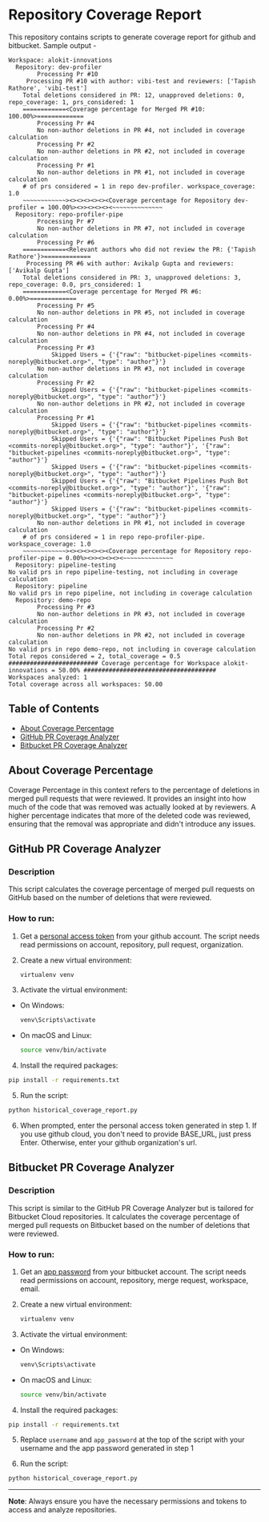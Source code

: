 # Repository Coverage Report

This repository contains scripts to generate coverage report for github and bitbucket. Sample output - 
```
Workspace: alokit-innovations
  Repository: dev-profiler
        Processing Pr #10
     Processing PR #10 with author: vibi-test and reviewers: ['Tapish Rathore', 'vibi-test']
    Total deletions considered in PR: 12, unapproved deletions: 0, repo_coverage: 1, prs_considered: 1
    ============<Coverage percentage for Merged PR #10: 100.00%>=============
        Processing Pr #4
        No non-author deletions in PR #4, not included in coverage calculation
        Processing Pr #2
        No non-author deletions in PR #2, not included in coverage calculation
        Processing Pr #1
        No non-author deletions in PR #1, not included in coverage calculation
    # of prs considered = 1 in repo dev-profiler. workspace_coverage: 1.0
    ~~~~~~~~~~~~><><><><><><Coverage percentage for Repository dev-profiler = 100.00%><>><><><><~~~~~~~~~~~~~~
  Repository: repo-profiler-pipe
        Processing Pr #7
        No non-author deletions in PR #7, not included in coverage calculation
        Processing Pr #6
    ============<Relevant authors who did not review the PR: {'Tapish Rathore'}>=============
     Processing PR #6 with author: Avikalp Gupta and reviewers: ['Avikalp Gupta']
    Total deletions considered in PR: 3, unapproved deletions: 3, repo_coverage: 0.0, prs_considered: 1
    ============<Coverage percentage for Merged PR #6: 0.00%>=============
        Processing Pr #5
        No non-author deletions in PR #5, not included in coverage calculation
        Processing Pr #4
        No non-author deletions in PR #4, not included in coverage calculation
        Processing Pr #3
            Skipped Users = {'{"raw": "bitbucket-pipelines <commits-noreply@bitbucket.org>", "type": "author"}'}
        No non-author deletions in PR #3, not included in coverage calculation
        Processing Pr #2
            Skipped Users = {'{"raw": "bitbucket-pipelines <commits-noreply@bitbucket.org>", "type": "author"}'}
        No non-author deletions in PR #2, not included in coverage calculation
        Processing Pr #1
            Skipped Users = {'{"raw": "bitbucket-pipelines <commits-noreply@bitbucket.org>", "type": "author"}'}
            Skipped Users = {'{"raw": "Bitbucket Pipelines Push Bot <commits-noreply@bitbucket.org>", "type": "author"}', '{"raw": "bitbucket-pipelines <commits-noreply@bitbucket.org>", "type": "author"}'}
            Skipped Users = {'{"raw": "bitbucket-pipelines <commits-noreply@bitbucket.org>", "type": "author"}'}
            Skipped Users = {'{"raw": "Bitbucket Pipelines Push Bot <commits-noreply@bitbucket.org>", "type": "author"}', '{"raw": "bitbucket-pipelines <commits-noreply@bitbucket.org>", "type": "author"}'}
            Skipped Users = {'{"raw": "bitbucket-pipelines <commits-noreply@bitbucket.org>", "type": "author"}'}
        No non-author deletions in PR #1, not included in coverage calculation
    # of prs considered = 1 in repo repo-profiler-pipe. workspace_coverage: 1.0
    ~~~~~~~~~~~~><><><><><><Coverage percentage for Repository repo-profiler-pipe = 0.00%><>><><><><~~~~~~~~~~~~~~
  Repository: pipeline-testing
No valid prs in repo pipeline-testing, not including in coverage calculation
  Repository: pipeline
No valid prs in repo pipeline, not including in coverage calculation
  Repository: demo-repo
        Processing Pr #3
        No non-author deletions in PR #3, not included in coverage calculation
        Processing Pr #2
        No non-author deletions in PR #2, not included in coverage calculation
No valid prs in repo demo-repo, not including in coverage calculation
Total repos considered = 2, total_coverage = 0.5
######################### Coverage percentage for Workspace alokit-innovations = 50.00% #####################################
Workspaces analyzed: 1
Total coverage across all workspaces: 50.00
```

## Table of Contents

- [About Coverage Percentage](#about-coverage-percentage)
- [GitHub PR Coverage Analyzer](#github-pr-coverage-analyzer)
- [Bitbucket PR Coverage Analyzer](#bitbucket-pr-coverage-analyzer)

## About Coverage Percentage

Coverage Percentage in this context refers to the percentage of deletions in merged pull requests that were reviewed. It provides an insight into how much of the code that was removed was actually looked at by reviewers. A higher percentage indicates that more of the deleted code was reviewed, ensuring that the removal was appropriate and didn't introduce any issues.

## GitHub PR Coverage Analyzer

### Description

This script calculates the coverage percentage of merged pull requests on GitHub based on the number of deletions that were reviewed.

### How to run:

1. Get a [personal access token](https://docs.github.com/en/authentication/keeping-your-account-and-data-secure/managing-your-personal-access-tokens#creating-a-fine-grained-personal-access-token) from your github account. The script needs read permissions on account, repository, pull request, organization.

2. Create a new virtual environment:
    ```bash
    virtualenv venv
    ```

3. Activate the virtual environment:
- On Windows: 
  ```bash
  venv\Scripts\activate
  ```
- On macOS and Linux: 
  ```bash
  source venv/bin/activate
  ```

4. Install the required packages:
  ```bash
  pip install -r requirements.txt
  ```

5. Run the script:
  ```bash
  python historical_coverage_report.py
  ```

6. When prompted, enter the personal access token generated in step 1. If you use github cloud, you don't need to provide BASE_URL, just press Enter. Otherwise, enter your github organization's url.

## Bitbucket PR Coverage Analyzer

### Description

This script is similar to the GitHub PR Coverage Analyzer but is tailored for Bitbucket Cloud repositories. It calculates the coverage percentage of merged pull requests on Bitbucket based on the number of deletions that were reviewed.

### How to run:

1. Get an [app password](https://support.atlassian.com/bitbucket-cloud/docs/create-an-app-password/) from your bitbucket account. The script needs read permissions on account, repository, merge request, workspace, email.

2. Create a new virtual environment:
    ```bash
    virtualenv venv
    ```

3. Activate the virtual environment:
- On Windows: 
  ```bash
  venv\Scripts\activate
  ```
- On macOS and Linux: 
  ```bash
  source venv/bin/activate
  ```

4. Install the required packages:
  ```bash
  pip install -r requirements.txt
  ```

5. Replace `username` and `app_password` at the top of the script with your username and the app password generated in step 1

6. Run the script:
  ```bash
  python historical_coverage_report.py
  ```

---

**Note**: Always ensure you have the necessary permissions and tokens to access and analyze repositories.